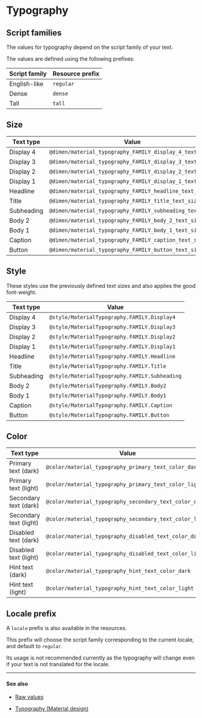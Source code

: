 # Typography

## Script families

The values for typography depend on the script family of your text.

The values are defined using the following prefixes:

| Script family | Resource prefix |
| ------------- | --------------- |
| English-like  | `regular`       |
| Dense         | `dense`         |
| Tall          | `tall`          |


## Size

| Text type  | Value |
| ---------- | ----- |
| Display 4  | `@dimen/material_typography_FAMILY_display_4_text_size`  |
| Display 3  | `@dimen/material_typography_FAMILY_display_3_text_size`  |
| Display 2  | `@dimen/material_typography_FAMILY_display_2_text_size`  |
| Display 1  | `@dimen/material_typography_FAMILY_display_1_text_size`  |
| Headline   | `@dimen/material_typography_FAMILY_headline_text_size`   |
| Title      | `@dimen/material_typography_FAMILY_title_text_size`      |
| Subheading | `@dimen/material_typography_FAMILY_subheading_text_size` |
| Body 2     | `@dimen/material_typography_FAMILY_body_2_text_size`     |
| Body 1     | `@dimen/material_typography_FAMILY_body_1_text_size`     |
| Caption    | `@dimen/material_typography_FAMILY_caption_text_size`    |
| Button     | `@dimen/material_typography_FAMILY_button_text_size`     |


## Style

These styles use the previously defined text sizes and also applies the good font-weight.

| Text type  | Value |
| ---------- | ----- |
| Display 4  | `@style/MaterialTypography.FAMILY.Display4`   |
| Display 3  | `@style/MaterialTypography.FAMILY.Display3`   |
| Display 2  | `@style/MaterialTypography.FAMILY.Display2`   |
| Display 1  | `@style/MaterialTypography.FAMILY.Display1`   |
| Headline   | `@style/MaterialTypography.FAMILY.Headline`   |
| Title      | `@style/MaterialTypography.FAMILY.Title`      |
| Subheading | `@style/MaterialTypography.FAMILY.Subheading` |
| Body 2     | `@style/MaterialTypography.FAMILY.Body2`      |
| Body 1     | `@style/MaterialTypography.FAMILY.Body1`      |
| Caption    | `@style/MaterialTypography.FAMILY.Caption`    |
| Button     | `@style/MaterialTypography.FAMILY.Button`     |


## Color

| Text type | Value |
| --------- | ----- |
| Primary text (dark)     | `@color/material_typography_primary_text_color_dark`    |
| Primary text (light)    | `@color/material_typography_primary_text_color_light`   |
| Secondary text (dark)   | `@color/material_typography_secondary_text_color_dark`  |
| Secondary text (light)  | `@color/material_typography_secondary_text_color_light` |
| Disabled text (dark)    | `@color/material_typography_disabled_text_color_dark`   |
| Disabled text (light)   | `@color/material_typography_disabled_text_color_light`  |
| Hint text (dark)        | `@color/material_typography_hint_text_color_dark`       |
| Hint text (light)       | `@color/material_typography_hint_text_color_light`      |


## Locale prefix

A `locale` prefix is also available in the resources.

This prefix will choose the script family corresponding to the current locale, and default to `regular`.

Its usage is not recommended currently as the typography will change even if your text is not translated for the locale.

---

#### See also

- [Raw values](https://github.com/AoDevBlue/MaterialValues/blob/master/material-values/src/main/res-style/values/typography.xml)

- [Typography (Material design)](https://material.google.com/style/typography.html)

